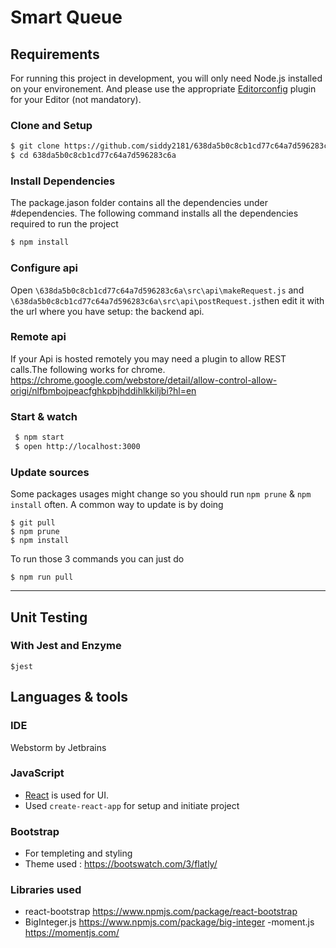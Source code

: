 # Smart Queue
## Requirements

For running this project in development, you will only need Node.js installed on your environement.
And please use the appropriate [Editorconfig](http://editorconfig.org/) plugin for your Editor (not mandatory).

 ### Clone and Setup 
   ```sh
   $ git clone https://github.com/siddy2181/638da5b0c8cb1cd77c64a7d596283c6a.git
   $ cd 638da5b0c8cb1cd77c64a7d596283c6a
  ```
  ### Install Dependencies
  The package.jason folder contains all the dependencies under #dependencies. The following command installs all the dependencies required to run the project
  
   ```sh 
   $ npm install
   ```

### Configure api

Open `\638da5b0c8cb1cd77c64a7d596283c6a\src\api\makeRequest.js` and `\638da5b0c8cb1cd77c64a7d596283c6a\src\api\postRequest.js`then edit it with the url where you have setup:
the backend api.

### Remote api

If your Api is hosted remotely you may need a plugin to allow REST calls.The following works for chrome. 
https://chrome.google.com/webstore/detail/allow-control-allow-origi/nlfbmbojpeacfghkpbjhddihlkkiljbi?hl=en


### Start & watch
   ```sh
    $ npm start
    $ open http://localhost:3000
```

### Update sources

Some packages usages might change so you should run `npm prune` & `npm install` often.
A common way to update is by doing

    $ git pull
    $ npm prune
    $ npm install

To run those 3 commands you can just do

    $ npm run pull

---

## Unit Testing


### With Jest and Enzyme
````
$jest
````

## Languages & tools
### IDE

Webstorm by Jetbrains


### JavaScript

- [React](http://facebook.github.io/react) is used for UI.
- Used `create-react-app` for setup and initiate project


### Bootstrap

- For templeting and styling
- Theme used : https://bootswatch.com/3/flatly/

### Libraries used
- react-bootstrap https://www.npmjs.com/package/react-bootstrap
- BigInteger.js https://www.npmjs.com/package/big-integer
-moment.js https://momentjs.com/



